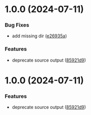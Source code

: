 # 1.0.0 (2024-07-11)

### Bug Fixes

- add missing dir ([e26935a](https://github.com/blujedis/aft-config/commit/e26935af7ada6e67f2e8e61eac40a5a1eee03720))

### Features

- deprecate source output ([85921d9](https://github.com/blujedis/aft-config/commit/85921d9298fed244a76f8484fb81bb3232e23f74))

# 1.0.0 (2024-07-11)

### Features

- deprecate source output ([85921d9](https://github.com/blujedis/sveleton-config/commit/85921d9298fed244a76f8484fb81bb3232e23f74))
